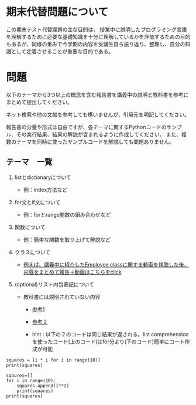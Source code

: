 
# 期末代替問題について

この期末テスト代替課題の主な目的は、
授業中に説明したプログラミング言語を理解するために必要な基礎知識を十分に理解しているかを評価するための目的もあるが、同様の重みで今学期の内容を受講生自ら振り返り、整理し、自分の知識として定着させることが重要な目的である。

# 問題
以下のテーマから3つ以上の概念を含む報告書を講義中の説明と教科書を参考にまとめて提出してください。

ネット検索や他の文献を参考しても構いませんが、引用元を明記してください。

報告書の分量や形式は自由ですが、各テーマに関するPythonコードのサンプル、その実行結果、結果の解説が含まれるように作成してください。
また、複数のテーマを同時に使ったサンプルコードを解説しても問題ありません。

## テーマ　一覧

1. listとdictionaryについて
    - 例：index方法など
    
2. for文とif文について
    - 例：forとrange関数の組み合わせなど 

3. 関数について
    - 例：簡単な関数を取り上げて解説など
    
4. クラスについて
   - [例えば、講義中に紹介したEmployee classに関する動画を視聴した後、内容をまとめて報告→動画はこちらをclick](https://youtu.be/ZDa-Z5JzLYM?si=JDdhoCgTlqcFLI8i)

5. (optional)リスト内包表記について
    - 教科書には説明されていない内容
    
      - [参考1](https://realpython.com/list-comprehension-python/#using-for-loops)
      - [参考２](https://realpython.com/list-comprehension-python/#using-list-comprehensionsを読みlistcomprehension)
      
      - hint : 以下の２のコードは同じ結果が返される。list comprehensionを使ったコード(上のコード)はfor分より(下のコード)簡単にコート作成が可能

```
squares = [i * i for i in range(10)]
print(squares)
```
```
sqaures=[]
for i in range(10):
    squares.append(i**2)
    print(squares)
print(squares)
```
